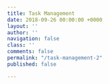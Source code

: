 ```yaml
---
title: Task Management
date: 2018-09-26 00:00:00 +0000
layout: ''
author: ''
navigation: false
class: ''
comments: false
permalink: "/task-management-2"
published: false

---
```

